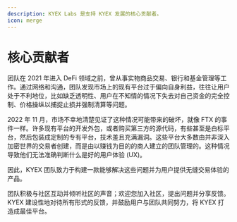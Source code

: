 ```yaml
---
description: KYEX Labs 是支持 KYEX 发展的核心贡献者。
icon: merge
---
```


# 核心贡献者

团队在 2021 年进入 DeFi 领域之前，曾从事实物商品交易、银行和基金管理等工作。通过网络和沟通，团队发现市场上的现有平台过于偏向自身利益，往往让用户处于不利地位，比如缺乏透明性、用户在不知情的情况下失去对自己资金的完全控制、价格操纵以捕捉止损并强制清算等问题。

2022 年 11 月，市场不幸地清楚见证了这种情况可能带来的破坏，就像 FTX 的事件一样。许多现有平台的开发外包，或者购买第三方的源代码，有些甚至是白标平台，然后包装成定制的专有平台，技术差且充满漏洞。这些平台大多数由并非深入加密世界的交易者创建，而是由以赚钱为目的的商人建立的团队管理的。这种情况导致他们无法准确判断什么是好的用户体验 (UX)。

因此，KYEX 团队致力于构建一款能够解决这些问题并为用户提供无缝交易体验的产品。

团队积极与社区互动并倾听社区的声音；欢迎您加入社区，提出问题并分享反馈。KYEX 建设性地对待所有形式的反馈，并鼓励用户与团队共同努力，将 KYEX 打造成最佳平台。

